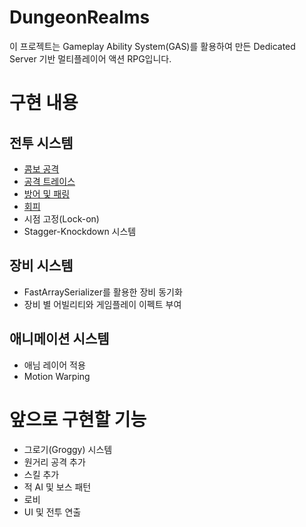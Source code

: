 # DungeonRealms
이 프로젝트는 Gameplay Ability System(GAS)를 활용하여 만든 Dedicated Server 기반 멀티플레이어 액션 RPG입니다.

# 구현 내용
## 전투 시스템
- [콤보 공격](Docs/Attack%20Combo/AttackCombo.md)
- [공격 트레이스](Docs/Attack%20Trace/AttackTrace.md)
- [방어 및 패링](Docs/BlockAndParry/BlockAndParry.md)
- [회피](Docs/Rolling/Rolling.md)
- 시점 고정(Lock-on)
- Stagger-Knockdown 시스템
## 장비 시스템
- FastArraySerializer를 활용한 장비 동기화
- 장비 별 어빌리티와 게임플레이 이펙트 부여
## 애니메이션 시스템
- 애님 레이어 적용
- Motion Warping

# 앞으로 구현할 기능
- 그로기(Groggy) 시스템
- 원거리 공격 추가
- 스킬 추가
- 적 AI 및 보스 패턴
- 로비
- UI 및 전투 연출
